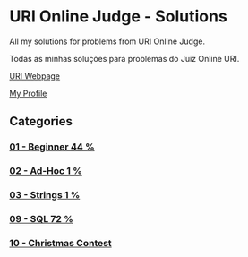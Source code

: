 # URI Online Judge - Solutions

All my solutions for problems from URI Online Judge.

Todas as minhas soluções para problemas do Juiz Online URI.

<a href="https://www.urionlinejudge.com.br/">URI Webpage</a>

<a href="https://www.urionlinejudge.com.br/judge/en/profile/242402">My Profile</a>

## Categories

### [01 - Beginner 44 %](https://github.com/limadmarcos/uri-solutions/tree/master/01-beginner)
### [02 - Ad-Hoc 1 %](https://github.com/limadmarcos/uri-solutions/tree/master/02-ad-hoc)
### [03 - Strings 1 %](https://github.com/limadmarcos/uri-solutions/tree/master/03-strings)
### [09 - SQL 72 %](https://github.com/limadmarcos/uri-solutions/tree/master/09-sql)
### [10 - Christmas Contest](https://github.com/limadmarcos/uri-solutions/tree/master/contest-christmas)